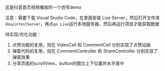 这是抖音首页视频播放的一个仿写demo

注意：需要下载 Visual Studio Code，在里面安装 Live Server，然后打开文件夹`douyinTestServer`，再点`go Live`运行本地服务器，然后再运行项目才能获取数据

待实现/优化功能：

1. 点赞功能的复用，现在 VideoCell 和 CommentCell 分别实现了点赞动画
2. 弹窗代码的复用，现在 CommentController 和 ShareController 分别实现了弹窗效果
3. 分享页面的scrollView，button的图文上下位置并水平居中